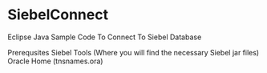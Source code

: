 # SiebelConnect
Eclipse Java Sample Code To Connect To Siebel Database

Prerequsites
  Siebel Tools (Where you will find the necessary Siebel jar files)
  Oracle Home (tnsnames.ora)
